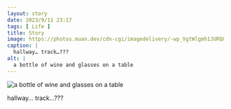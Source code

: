 ```yaml
---
layout: story
date: 2023/9/11 23:17
tags: [ Life ]
title: Story
image: https://photos.muan.dev/cdn-cgi/imagedelivery/-wp_VgtWlgmh1JURQ8t1mg/650096ed-0ada-4ea1-f270-d1a65f114700/public
caption: |
  hallway… track…???
alt: |
  a bottle of wine and glasses on a table
---
```


![a bottle of wine and glasses on a table](https://photos.muan.dev/cdn-cgi/imagedelivery/-wp_VgtWlgmh1JURQ8t1mg/650096ed-0ada-4ea1-f270-d1a65f114700/public)

hallway… track…???
